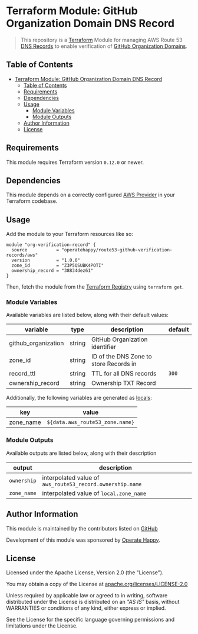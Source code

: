 # Terraform Module: GitHub Organization Domain DNS Record

> This repository is a [Terraform](https://terraform.io/) Module for managing AWS Route 53 [DNS Records](https://docs.aws.amazon.com/workmail/latest/adminguide/add_domain.html) to enable verification of [GitHub Organization Domains](https://help.github.com/en/articles/verifying-your-organizations-domain).

## Table of Contents

- [Terraform Module: GitHub Organization Domain DNS Record](#terraform-module-github-organization-domain-dns-record)
  - [Table of Contents](#table-of-contents)
  - [Requirements](#requirements)
  - [Dependencies](#dependencies)
  - [Usage](#usage)
    - [Module Variables](#module-variables)
    - [Module Outputs](#module-outputs)
  - [Author Information](#author-information)
  - [License](#license)

## Requirements

This module requires Terraform version `0.12.0` or newer.

## Dependencies

This module depends on a correctly configured [AWS Provider](https://www.terraform.io/docs/providers/aws/index.html) in your Terraform codebase.

## Usage

Add the module to your Terraform resources like so:

```hcl
module "org-verification-record" {
  source           = "operatehappy/route53-github-verification-records/aws"
  version          = "1.0.0"
  zone_id          = "Z3P5QSUBK4POTI"
  ownership_record = "38834dez61"
}
```

Then, fetch the module from the [Terraform Registry](https://registry.terraform.io/modules/operatehappy/route53-github-verification-records) using `terraform get`.

### Module Variables

Available variables are listed below, along with their default values:

| variable            | type   | description                            | default |
|---------------------|--------|----------------------------------------|---------|
| github_organization | string | GitHub Organization identifier         |         |
| zone_id             | string | ID of the DNS Zone to store Records in |         |
| record_ttl          | string | TTL for all DNS records                | `300`   |
| ownership_record    | string | Ownership TXT Record                   |         |

Additionally, the following variables are generated as [locals](https://www.terraform.io/docs/configuration/locals.html):

| key       | value                           |
|-----------|---------------------------------|
| zone_name | `${data.aws_route53_zone.name}` |

### Module Outputs

Available outputs are listed below, along with their description

| output      | description                                               |
|-------------|-----------------------------------------------------------|
| `ownership` | interpolated value of `aws_route53_record.ownership.name` |
| `zone_name` | interpolated value of `local.zone_name`                   |

## Author Information

This module is maintained by the contributors listed on [GitHub](https://github.com/operatehappy/terraform-aws-route53-workmail-records/graphs/contributors)

Development of this module was sponsored by [Operate Happy](https://github.com/operatehappy).

## License

Licensed under the Apache License, Version 2.0 (the "License").

You may obtain a copy of the License at [apache.org/licenses/LICENSE-2.0](http://www.apache.org/licenses/LICENSE-2.0)

Unless required by applicable law or agreed to in writing, software distributed under the License is distributed on an _"AS IS"_ basis, without WARRANTIES or conditions of any kind, either express or implied.

See the License for the specific language governing permissions and limitations under the License.
